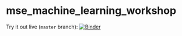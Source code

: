 # mse_machine_learning_workshop

Try it out live (`master` branch): [![Binder](https://mybinder.org/badge_logo.svg)](https://mybinder.org/v2/gh/anthony-wang/mse_machine_learning_workshop/master)

